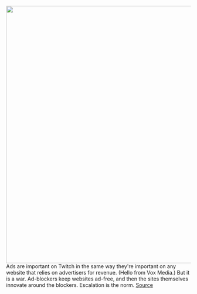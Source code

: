 <img src='https://cdn.vox-cdn.com/thumbor/0wnxVRk90SQFNdWGohzXUJqWKhw=/0x0:2040x1360/1200x800/filters:focal(857x517:1183x843)/cdn.vox-cdn.com/uploads/chorus_image/image/67732059/ACASTRO_190926_1777_TWITCH_0001.0.jpg' width='700px' /><br/>
Ads are important on Twitch in the same way they're important on any website that relies on advertisers for revenue. (Hello from Vox Media.) But it is a war. Ad-blockers keep websites ad-free, and then the sites themselves innovate around the blockers. Escalation is the norm.
<a href='https://www.theverge.com/2020/11/3/21547669/twitch-adblock-ublock-midroll-preroll-ads'> Source <a/>